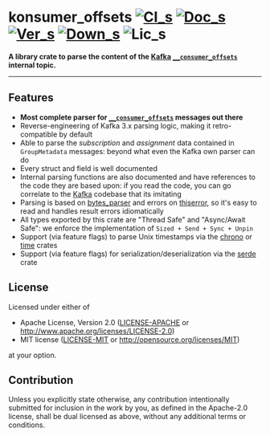 # konsumer_offsets [![CI_s]][CI_l] [![Doc_s]][Doc_l] [![Ver_s]][Ver_l] [![Down_s]][Down_l] ![Lic_s]

[CI_s]: https://img.shields.io/github/actions/workflow/status/kafkesc/konsumer_offsets/ci.yml?branch=main&label=CI&logo=Github&style=flat-square
[CI_l]: https://github.com/kafkesc/konsumer_offsets/actions/workflows/ci.yml
[Down_s]: https://img.shields.io/crates/d/konsumer_offsets?logo=rust&style=flat-square&label=DOWN
[Down_l]: https://crates.io/crates/konsumer_offsets
[Ver_s]: https://img.shields.io/crates/v/konsumer_offsets?logo=rust&style=flat-square&label=VER
[Ver_l]: https://crates.io/crates/konsumer_offsets/versions
[Doc_s]: https://img.shields.io/docsrs/konsumer_offsets?logo=rust&style=flat-square&label=DOC
[Doc_l]: https://docs.rs/konsumer_offsets/latest/konsumer_offsets/
[Lic_s]: https://img.shields.io/crates/l/konsumer_offsets?style=flat-square&label=L

**A library crate to parse the content of the [Kafka] [`__consumer_offsets`] internal topic.**

---

## Features

* **Most complete parser for [`__consumer_offsets`] messages out there**
* Reverse-engineering of Kafka 3.x parsing logic, making it retro-compatible by default
* Able to parse the _subscription_ and _assignment_ data contained in `GroupMetadata` messages:
  beyond what even the Kafka own parser can do
* Every struct and field is well documented
* Internal parsing functions are also documented and have references to the code they are based upon:
  if you read the code, you can go correlate to the [Kafka] codebase that its imitating
* Parsing is based on [bytes_parser] and errors on [thiserror], so it's easy to read
  and handles result errors idiomatically
* All types exported by this crate are "Thread Safe" and "Async/Await Safe":
  we enforce the implementation of `Sized + Send + Sync + Unpin`
* Support (via feature flags) to parse Unix timestamps via the [chrono] or [time] crates
* Support (via feature flags) for serialization/deserialization via the [serde] crate

## License

Licensed under either of

* Apache License, Version 2.0
  ([LICENSE-APACHE](LICENSE-APACHE) or http://www.apache.org/licenses/LICENSE-2.0)
* MIT license
  ([LICENSE-MIT](LICENSE-MIT) or http://opensource.org/licenses/MIT)

at your option.

## Contribution

Unless you explicitly state otherwise, any contribution intentionally submitted
for inclusion in the work by you, as defined in the Apache-2.0 license, shall be
dual licensed as above, without any additional terms or conditions.

[Kafka]: https://kafka.apache.org/
[`__consumer_offsets`]: https://kafka.apache.org/documentation/#impl_offsettracking
[bytes_parser]: https://crates.io/crates/bytes_parser
[thiserror]: https://crates.io/crates/thiserror
[chrono]: https://crates.io/crates/chrono
[time]: https://crates.io/crates/time
[serde]: https://crates.io/crates/serde